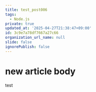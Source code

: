 ```yaml
---
title: test_post006
tags:
  - Node.js
private: true
updated_at: '2025-04-27T21:38:47+09:00'
id: 3c9e7a78df7667a27c66
organization_url_name: null
slide: false
ignorePublish: false
---
```

# new article body
test
